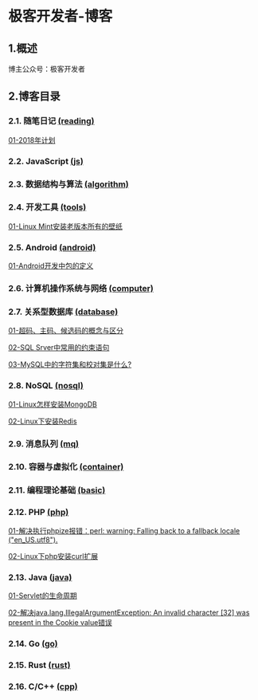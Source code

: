 # 极客开发者-博客

## 1.概述

博主公众号：极客开发者

## 2.博客目录

### 2.1. 随笔日记 [(reading)](./reading)

[01-2018年计划](./doc/01.md)

### 2.2. JavaScript [(js)](./js)

### 2.3. 数据结构与算法 [(algorithm)](./algorithm)

### 2.4. 开发工具 [(tools)](./tools)

[01-Linux Mint安装老版本所有的壁纸](./tools/docs/01.md)

### 2.5. Android [(android)](./android)

[01-Android开发中包的定义](./android/doc/01.md)

### 2.6. 计算机操作系统与网络 [(computer)](./computer)

### 2.7. 关系型数据库 [(database)](./database)

[01-超码、主码、候选码的概念与区分](./database/doc/01.md)

[02-SQL Srver中常用的约束语句](./database/doc/02.md)

[03-MySQL中的字符集和校对集是什么?](./database/doc/03.md)

### 2.8. NoSQL [(nosql)](./nosql)

[01-Linux怎样安装MongoDB](./nosql/doc/01.md)

[02-Linux下安装Redis](./nosql/doc/02.md)

### 2.9. 消息队列 [(mq)](./mq)

### 2.10. 容器与虚拟化 [(container)](./container)

### 2.11. 编程理论基础 [(basic)](./basic)

### 2.12. PHP [(php)](./php)

[01-解决执行phpize报错：perl: warning: Falling back to a fallback locale ("en_US.utf8").](./php/doc/01.md)

[02-Linux下php安装curl扩展](./php/doc/02.md)

### 2.13. Java [(java)](./java)

[01-Servlet的生命周期](./java/doc/01.md)

[02-解决java.lang.IllegalArgumentException: An invalid character [32] was present in the Cookie value错误](./java/doc/02.md)

### 2.14. Go [(go)](./go)

### 2.15. Rust [(rust)](./rust)

### 2.16. C/C++ [(cpp)](./cpp)
